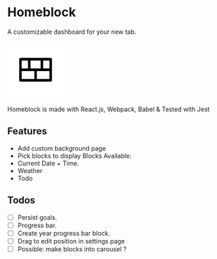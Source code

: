 
# Homeblock
A customizable dashboard for your new tab.

![Homeblock image](./chrome/icons/icon128.png)

Homeblock is made with React.js, Webpack, Babel & Tested with Jest

## Features 
- Add custom background page
- Pick blocks to display
Blocks Available:
- Current Date + Time.
- Weather
- Todo

## Todos
- [ ] Persist goals.
- [ ] Progress bar.
- [ ] Create year progress bar block.
- [ ] Drag to edit position in settings page
- [ ] Possible: make blocks into carousel ?